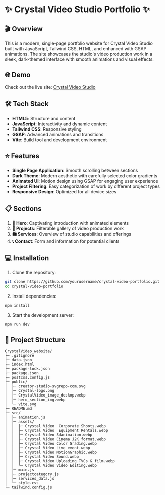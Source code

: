 # ✨ Crystal Video Studio Portfolio ✨

## 🎬 Overview
This is a modern, single-page portfolio website for Crystal Video Studio built with JavaScript, Tailwind CSS, HTML, and enhanced with GSAP animations. The site showcases the studio's video production work in a sleek, dark-themed interface with smooth animations and visual effects.

## 🌐 Demo
Check out the live site: [Crystal Video Studio](https://crystal-video.netlify.app/)

## 🛠️ Tech Stack
- **HTML5**: Structure and content
- **JavaScript**: Interactivity and dynamic content
- **Tailwind CSS**: Responsive styling
- **GSAP**: Advanced animations and transitions
- **Vite**: Build tool and development environment

## ⭐ Features
- **Single Page Application**: Smooth scrolling between sections
- **Dark Theme**: Modern aesthetic with carefully selected color gradients
- **Animated UI**: Motion design using GSAP for engaging user experience
- **Project Filtering**: Easy categorization of work by different project types
- **Responsive Design**: Optimized for all device sizes

## 📋 Sections
1. **🚀 Hero**: Captivating introduction with animated elements
2. **🎥 Projects**: Filterable gallery of video production work
3. **🛍️ Services**: Overview of studio capabilities and offerings
4. **📞 Contact**: Form and information for potential clients

## 💻 Installation
1. Clone the repository:
```bash
git clone https://github.com/yourusername/crystal-video-portfolio.git
cd crystal-video-portfolio
```
2. Install dependencies:
```bash
npm install
```
3. Start the development server:
```bash
npm run dev
```

## 📁 Project Structure
```
CrystalVideo_website/
├─ .gitignore
├─ data.json
├─ index.html
├─ package-lock.json
├─ package.json
├─ postcss.config.js
├─ public/
│  ├─ creator-studio-svgrepo-com.svg
│  ├─ Crystal-logo.png
│  ├─ CrystalVideo_image_deskop.webp
│  ├─ hero_section_img.webp
│  └─ vite.svg
├─ README.md
├─ src/
│  ├─ animation.js
│  ├─ assets/
│  │  ├─ Crystal Video  Corporate Shoots.webp
│  │  ├─ Crystal Video  Equipment Rentals.webp
│  │  ├─ Crystal Video 3danimation.webp
│  │  ├─ Crystal Video Cinema J2K format.webp
│  │  ├─ Crystal Video Color Grading.webp
│  │  ├─ Crystal Video Live event.webp
│  │  ├─ Crystal Video MotionGraphic.webp
│  │  ├─ Crystal Video Sound.webp
│  │  ├─ Crystal Video Uploading TVCs & film.webp
│  │  └─ Crystal Video Video Editing.webp
│  ├─ main.js
│  ├─ projectcategory.js
│  ├─ services_data.js
│  └─ style.css
└─ tailwind.config.js
```
